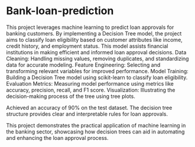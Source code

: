 # Bank-loan-prediction
This project leverages machine learning to predict loan approvals for banking customers. By implementing a Decision Tree model, the project aims to classify loan eligibility based on customer attributes like income, credit history, and employment status. This model assists financial institutions in making efficient and informed loan approval decisions.
Data Cleaning: Handling missing values, removing duplicates, and standardizing data for accurate modeling.
Feature Engineering: Selecting and transforming relevant variables for improved performance.
Model Training: Building a Decision Tree model using scikit-learn to classify loan eligibility.
Evaluation Metrics: Measuring model performance using metrics like accuracy, precision, recall, and F1 score.
Visualization: Illustrating the decision-making process of the tree using tree plots.


Achieved an accuracy of 90% on the test dataset.
The decision tree structure provides clear and interpretable rules for loan approvals.

This project demonstrates the practical application of machine learning in the banking sector, showcasing how decision trees can aid in automating and enhancing the loan approval process.

